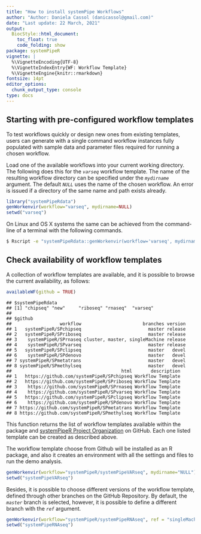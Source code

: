 ```yaml
---
title: "How to install systemPipe Workflows" 
author: "Author: Daniela Cassol (danicassol@gmail.com)"
date: "Last update: 22 March, 2021" 
output:
  BiocStyle::html_document:
    toc_float: true
    code_folding: show
package: systemPipeR
vignette: |
  %\VignetteEncoding{UTF-8}
  %\VignetteIndexEntry{WF: Workflow Template}
  %\VignetteEngine{knitr::rmarkdown}
fontsize: 14pt
editor_options: 
  chunk_output_type: console
type: docs
---
```




## Starting with pre-configured workflow templates

To test workflows quickly or design new ones from existing templates, users can
generate with a single command workflow instances fully populated with sample data 
and parameter files required for running a chosen workflow.

Load one of the available workflows into your current working directory. 
The following does this for the _`varseq`_ workflow template. The name of the resulting 
workflow directory can be specified under the _`mydirname`_ argument. The default _`NULL`_ 
uses the name of the chosen workflow. An error is issued if a directory of the same 
name and path exists already. 


```r
library("systemPipeRdata") 
genWorkenvir(workflow="varseq", mydirname=NULL)
setwd("varseq")
```

On Linux and OS X systems the same can be achieved from the command-line of a terminal with the following commands.


```bash
$ Rscript -e "systemPipeRdata::genWorkenvir(workflow='varseq', mydirname=NULL)"
```

## Check availability of workflow templates 

A collection of workflow templates are available, and it is possible to browse the 
current availability, as follows:


```r
availableWF(github = TRUE)
```

```
## $systemPipeRdata
## [1] "chipseq" "new"     "riboseq" "rnaseq"  "varseq" 
## 
## $github
##                  workflow                       branches version
## 1   systemPipeR/SPchipseq                         master release
## 2   systemPipeR/SPriboseq                         master release
## 3    systemPipeR/SPrnaseq cluster, master, singleMachine release
## 4    systemPipeR/SPvarseq                         master release
## 5   systemPipeR/SPclipseq                         master   devel
## 6    systemPipeR/SPdenovo                         master   devel
## 7 systemPipeR/SPmetatrans                         master   devel
## 8 systemPipeR/SPmethylseq                         master   devel
##                                         html       description
## 1   https://github.com/systemPipeR/SPchipseq Workflow Template
## 2   https://github.com/systemPipeR/SPriboseq Workflow Template
## 3    https://github.com/systemPipeR/SPrnaseq Workflow Template
## 4    https://github.com/systemPipeR/SPvarseq Workflow Template
## 5   https://github.com/systemPipeR/SPclipseq Workflow Template
## 6    https://github.com/systemPipeR/SPdenovo Workflow Template
## 7 https://github.com/systemPipeR/SPmetatrans Workflow Template
## 8 https://github.com/systemPipeR/SPmethylseq Workflow Template
```

This function returns the list of workflow templates available within the package 
and [systemPipeR Project Organization](https://github.com/systemPipeR) on GitHub. Each one 
listed template can be created as described above. 

The workflow template choose from Github will be installed as an R package, and 
also it creates an environment with all the settings and files to run the demo analysis.


```r
genWorkenvir(workflow="systemPipeR/systemPipeVARseq", mydirname="NULL")
setwd("systemPipeVARseq")
```

Besides, it is possible to choose different versions of the workflow template, 
defined through other branches on the GitHub Repository. By default, the _`master`_ 
branch is selected, however, it is possible to define a different branch with the _`ref`_ argument. 


```r
genWorkenvir(workflow="systemPipeR/systemPipeRNAseq", ref = "singleMachine")
setwd("systemPipeRNAseq")
```
